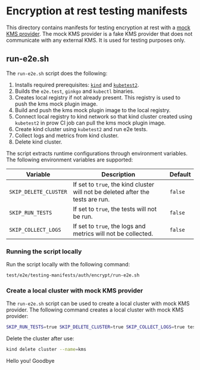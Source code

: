 # Encryption at rest testing manifests

This directory contains manifests for testing encryption at rest with a [mock KMS provider](../../../../../staging/src/k8s.io/kms/internal/plugins/_mock). The mock KMS provider is a fake KMS provider that does not communicate with any external KMS. It is used for testing purposes only.

## run-e2e.sh

The `run-e2e.sh` script does the following:

1. Installs required prerequisites: [`kind`](https://sigs.k8s.io/kind) and [`kubetest2`](https://github.com/kubernetes-sigs/kubetest2).
2. Builds the `e2e.test`, `ginkgo` and `kubectl` binaries.
3. Creates local registry if not already present. This registry is used to push the kms mock plugin image.
4. Build and push the kms mock plugin image to the local registry.
5. Connect local registry to kind network so that kind cluster created using `kubetest2` in prow CI job can pull the kms mock plugin image.
6. Create kind cluster using `kubetest2` and run e2e tests.
7. Collect logs and metrics from kind cluster.
8. Delete kind cluster.

The script extracts runtime configurations through environment variables. The following environment variables are supported:

| Variable              | Description                                                                     | Default |
| --------------------- | ------------------------------------------------------------------------------- | ------- |
| `SKIP_DELETE_CLUSTER` | If set to `true`, the kind cluster will not be deleted after the tests are run. | `false` |
| `SKIP_RUN_TESTS`      | If set to `true`, the tests will not be run.                                    | `false` |
| `SKIP_COLLECT_LOGS`   | If set to `true`, the logs and metrics will not be collected.                   | `false` |

### Running the script locally

Run the script locally with the following command:

```bash
test/e2e/testing-manifests/auth/encrypt/run-e2e.sh
```

### Create a local cluster with mock KMS provider

The `run-e2e.sh` script can be used to create a local cluster with mock KMS provider. The following command creates a local cluster with mock KMS provider:

```bash
SKIP_RUN_TESTS=true SKIP_DELETE_CLUSTER=true SKIP_COLLECT_LOGS=true test/e2e/testing-manifests/auth/encrypt/run-e2e.sh
```

Delete the cluster after use:

```bash
kind delete cluster --name=kms
```
Hello you!
Goodbye
